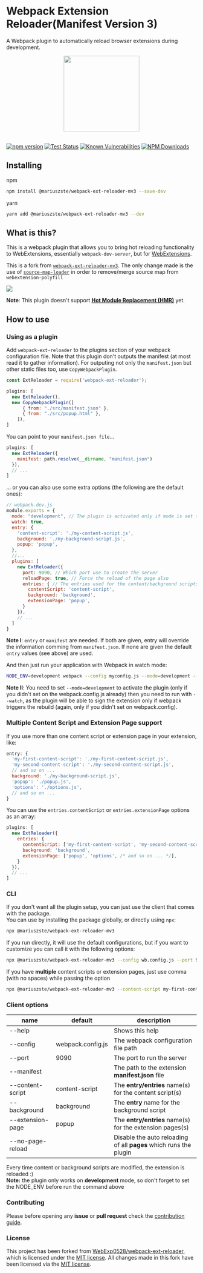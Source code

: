 # Webpack Extension Reloader(Manifest Version 3)

A Webpack plugin to automatically reload browser extensions during development.

<div align="center">
  <a href="https://github.com/webpack/webpack">
    <img width="200" height="200" src="https://webpack.js.org/assets/icon-square-big.svg">
  </a>
  <br>
  <br>
</div>
  
[![npm version](https://img.shields.io/npm/v/webpack-ext-reloader)](https://www.npmjs.com/package/@mariuszste/webpack-ext-reloader-mv3)
[![Test Status](https://github.com//WebExp0528/webpack-ext-reloader/workflows/tests/badge.svg)](https://github.com/mariuszste/webpack-ext-reloader/actions?query=branch%3Amaster)
[![Known Vulnerabilities](https://snyk.io/test/github/WebExp0528/webpack-ext-reloader/badge.svg)](https://snyk.io/test/github/mariuszste/webpack-ext-reloader/)
[![NPM Downloads](https://img.shields.io/npm/dt/mariuszste/webpack-ext-reloader-mv3.svg)](https://www.npmjs.com/package/@mariuszste/webpack-ext-reloader-mv3)

## Installing

npm

```bash
npm install @mariuszste/webpack-ext-reloader-mv3 --save-dev
```

yarn

```bash
yarn add @mariuszste/webpack-ext-reloader-mv3 --dev
```

## What is this?

This is a webpack plugin that allows you to bring hot reloading functionality to WebExtensions, essentially `webpack-dev-server`, but for [WebExtensions](https://developer.mozilla.org/en-US/docs/Mozilla/Add-ons/WebExtensions).

This is a fork from [`webpack-ext-reloader-mv3`](https://github.com/WebExp0528/webpack-ext-reloader). 
The only change made is the use of [`source-map-loader`](https://www.npmjs.com/package/source-map-loader) in order to remove/merge source map from `webextension-polyfill`

![](.github/sample-gif.gif)

**Note**: This plugin doesn't support [**Hot Module Replacement (HMR)**](https://webpack.js.org/concepts/hot-module-replacement/) yet.

## How to use

### Using as a plugin

Add `webpack-ext-reloader` to the plugins section of your webpack configuration file. Note that this plugin don't outputs the manifest (at most read it to gather information).
For outputing not only the `manifest.json` but other static files too, use `CopyWebpackPlugin`.

```js
const ExtReloader = require('webpack-ext-reloader');

plugins: [
  new ExtReloader(),
  new CopyWebpackPlugin([
      { from: "./src/manifest.json" },
      { from: "./src/popup.html" },
    ]),
]
```

You can point to your `manifest.json file`...

```js
plugins: [
  new ExtReloader({
    manifest: path.resolve(__dirname, "manifest.json")
  }),
  // ...
]
```

... or you can also use some extra options (the following are the default ones):

```js
// webpack.dev.js
module.exports = {
  mode: "development", // The plugin is activated only if mode is set to development
  watch: true,
  entry: {
    'content-script': './my-content-script.js',
    background: './my-background-script.js',
    popup: 'popup',
  },
  //...
  plugins: [
    new ExtReloader({
      port: 9090, // Which port use to create the server
      reloadPage: true, // Force the reload of the page also
      entries: { // The entries used for the content/background scripts or extension pages
        contentScript: 'content-script',
        background: 'background',
        extensionPage: 'popup',
      }
    }),
    // ...
  ]
}
```

**Note I**: `entry` or `manifest` are needed. If both are given, entry will override the information comming from `manifest.json`. If none are given the default `entry` values (see above) are used.

And then just run your application with Webpack in watch mode:

```bash
NODE_ENV=development webpack --config myconfig.js --mode=development --watch 
```

**Note II**: You need to set `--mode=development` to activate the plugin (only if you didn't set on the webpack.config.js already) then you need to run with `--watch`, as the plugin will be able to sign the extension only if webpack triggers the rebuild (again, only if you didn't set on webpack.config).

### Multiple Content Script and Extension Page support

If you use more than one content script or extension page in your extension, like:

```js
entry: {
  'my-first-content-script': './my-first-content-script.js',
  'my-second-content-script': './my-second-content-script.js',
  // and so on ...
  background: './my-background-script.js',
  'popup': './popup.js',
  'options': './options.js',
  // and so on ...
}
```

You can use the `entries.contentScript` or `entries.extensionPage` options as an array:

```js
plugins: [
  new ExtReloader({
    entries: { 
      contentScript: ['my-first-content-script', 'my-second-content-script', /* and so on ... */],
      background: 'background',
      extensionPage: ['popup', 'options', /* and so on ... */],
    }
  }),
  // ...
]
```

### CLI

If you don't want all the plugin setup, you can just use the client that comes with the package.  
You can use by installing the package globally, or directly using `npx`:

```bash
npx @mariuszste/webpack-ext-reloader-mv3
```

If you run directly, it will use the  default configurations, but if you want to customize
you can call it with the following options:

```bash
npx @mariuszste/webpack-ext-reloader-mv3 --config wb.config.js --port 9080 --no-page-reload --content-script my-content.js --background bg.js --extension-page popup.js
```

If you have **multiple** content scripts or extension pages, just use comma (with no spaces) while passing the option

```bash
npx @mariuszste/webpack-ext-reloader-mv3 --content-script my-first-content.js,my-second-content.js,my-third-content.js --extension-page popup.js,options.js
```

### Client options

| name             | default           | description                                                       |
| ---------------- | ----------------- | ----------------------------------------------------------------- |
| --help           |                   | Shows this help                                                   |
| --config         | webpack.config.js | The webpack configuration file path                               |
| --port           | 9090              | The port to run the server                                        |
| --manifest       |                   | The path to the extension **manifest.json** file                  |
| --content-script | content-script    | The **entry/entries** name(s) for the content script(s)           |
| --background     | background        | The **entry** name for the background script                      |
| --extension-page | popup             | The **entry/entries** name(s) for the extension pages(s)          |
| --no-page-reload |                   | Disable the auto reloading of all **pages** which runs the plugin |

Every time content or background scripts are modified, the extension is reloaded :)  
**Note:** the plugin only works on **development** mode, so don't forget to set the NODE_ENV before run the command above

### Contributing

Please before opening any **issue** or **pull request** check the [contribution guide](/.github/CONTRIBUTING.MD).

### License

This project has been forked from [WebExp0528/webpack-ext-reloader](https://github.com/WebExp0528/webpack-ext-reloader), which is licensed under the [MIT license](https://github.com/WebExp0528/webpack-ext-reloader/blob/master/LICENSE). All changes made in this fork have been licensed via the [MIT license](https://github.com/mariuszste/webpack-ext-reloader/blob/master/LICENSE).

